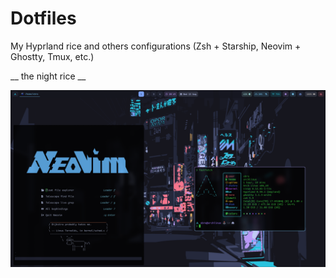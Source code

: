 # Dotfiles

My Hyprland rice and others configurations (Zsh + Starship, Neovim + Ghostty, Tmux, etc.)


__ the night rice __

![screenshot](./screenshot.png)
